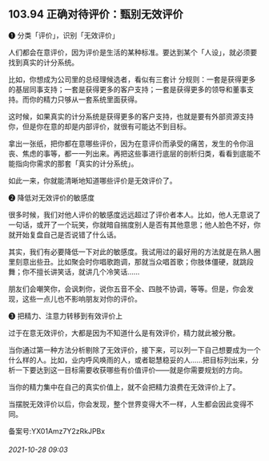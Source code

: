 ## 103.94 正确对待评价：甄别无效评价
❶
 分类「评价」，识别「无效评价」
 



人们都会在意评价，因为评价是生活的某种标准。要达到某个「人设」，就必须要找到真实的计分系统。



比如，你想成为公司里的总经理候选者，看似有三套计 分规则：一套是获得更多的基层同事支持；一套是获得更多的客户支持；一套是获得更多的领导和董事支持。而你的精力只够从一套系统里面获得。



这时候，如果真实的计分系统是获得更多的客户支持，也就是要有外部资源支持你，但是你在意的却是内部评价，就很有可能达不到目标。



拿出一张纸，把你都在意哪些评价，因为在意评价而承受的痛苦，发生的令你沮丧、焦虑的事等，都一一列出来。再把这些事进行底层的剖析归类，看看到底能不能指向你需求的那套「真实的计分系统」。



如此一来，你就能清晰地知道哪些评价是无效评价了。



❷
 降低对无效评价的敏感度
 



很多时候，我们对他人评价的敏感度远远超过了评价者本人。比如，他人无意说了一句话，或开了一个玩笑，你就暗自揣度别人是否有其他意思；他人脸色不好，你就开始复盘自己是否说错了什么话。



其实，我们有必要降低一下对此的敏感度。我试用过的最好用的方法就是在熟人圈里刻意出些丑。比如聚会时你唱歌跑调，那就当众唱首歌；你肢体僵硬，就跳段舞；你不擅长讲笑话，就讲几个冷笑话……



朋友们会嘲笑你，会讽刺你，说你五音不全、四肢不协调，等等。但是，你会发现，这些一点儿也不影响朋友对你的评价。



❸
 把精力、注意力转移到有效评价上
 



过于在意无效评价，大都是因为不知道什么是有效评价，精力就此被分散。



当你通过第一种方法分析剔除了无效评价，接下来，可以列一下自己想要成为一个什么样的人。比如，业内呼风唤雨的人，或者聪慧稳妥的人……把目标列出来，分析一下要达到这一目标需要收获哪些有价值评价——就是你需要规划的方向。



当你的精力集中在自己的真实价值上，就不会把精力浪费在无效评价上了。



当摆脱无效评价以后，你会发现，整个世界变得大不一样，人生都会因此变得不同。



备案号:YX01Amz7Y2zRkJPBx


###### 2021-10-28 09:03
